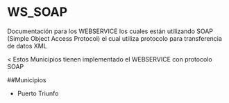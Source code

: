 # WS_SOAP
Documentación para los WEBSERVICE  los cuales están utilizando SOAP (Simple Object Access Protocol) el cual utiliza protocolo para transferencia de datos XML

< Estos Municipios tienen implementado el WEBSERVICE con protocolo SOAP 

##Municipios
- Puerto Triunfo


